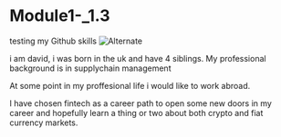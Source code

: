 # Module1-_1.3
testing my Github skills
![Alternate](images/trial_image.jpeg_"Fintech")

 
i am david, i was born in the uk and have 4 siblings. My professional background is in supplychain management 

At some point in my proffesional life i would like to work abroad. 

I have chosen fintech as a career path to open some new doors in my career and hopefully learn a thing or two about both crypto and fiat currency markets. 

